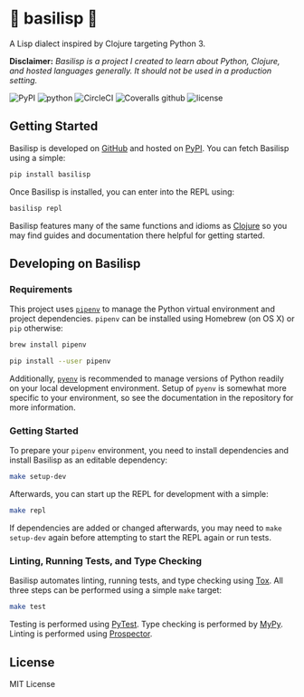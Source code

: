 # 🐍 basilisp 🐍

A Lisp dialect inspired by Clojure targeting Python 3.

**Disclaimer:** _Basilisp is a project I created to learn about Python, Clojure,
and hosted languages generally. It should not be used in a production setting._

![PyPI](https://img.shields.io/pypi/v/basilisp.svg?style=flat-square) ![python](https://img.shields.io/pypi/pyversions/basilisp.svg?style=flat-square) ![CircleCI](https://img.shields.io/circleci/project/github/chrisrink10/basilisp.svg?style=flat-square) ![Coveralls github](https://img.shields.io/coveralls/github/chrisrink10/basilisp.svg?style=flat-square) ![license](https://img.shields.io/github/license/chrisrink10/basilisp.svg?style=flat-square)

## Getting Started

Basilisp is developed on [GitHub](https://github.com/chrisrink10/basilisp)
and hosted on [PyPI](https://pypi.python.org/pypi/basilisp). You can
fetch Basilisp using a simple:

```bash
pip install basilisp
```

Once Basilisp is installed, you can enter into the REPL using:

```bash
basilisp repl
```

Basilisp features many of the same functions and idioms as [Clojure](https://clojure.org/)
so you may find guides and documentation there helpful for getting
started.

## Developing on Basilisp

### Requirements

This project uses [`pipenv`](https://github.com/kennethreitz/pipenv) to
manage the Python virtual environment and project dependencies. `pipenv`
can be installed using Homebrew (on OS X) or `pip` otherwise:

```bash
brew install pipenv
```

```bash
pip install --user pipenv
```

Additionally, [`pyenv`](https://github.com/pyenv/pyenv) is recommended to 
manage versions of Python readily on your local development environment.
Setup of `pyenv` is somewhat more specific to your environment, so see
the documentation in the repository for more information.

### Getting Started

To prepare your `pipenv` environment, you need to install dependencies
and install Basilisp as an editable dependency:

```bash
make setup-dev
```

Afterwards, you can start up the REPL for development with a simple:

```bash
make repl
```

If dependencies are added or changed afterwards, you may need to
`make setup-dev` again before attempting to start the REPL again or
run tests.

### Linting, Running Tests, and Type Checking

Basilisp automates linting, running tests, and type checking using 
[Tox](https://github.com/tox-dev/tox). All three steps can be performed
using a simple `make` target:

```bash
make test
```

Testing is performed using [PyTest](https://github.com/pytest-dev/pytest/). 
Type checking is performed by [MyPy](http://mypy-lang.org/). Linting is 
performed using [Prospector](https://prospector.landscape.io/en/master/).

## License

MIT License

